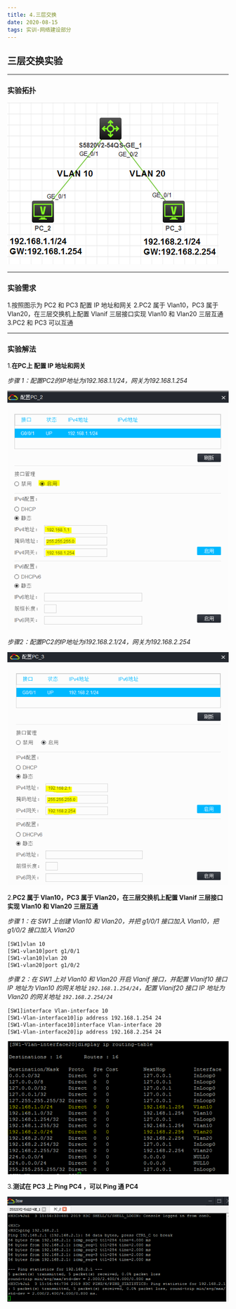 ```yaml
---
title: 4.三层交换
date: 2020-08-15
tags: 实训-网络建设部分
---
```


## 三层交换实验
---
### 实验拓扑

![](4.三层交换/tuopu.PNG)

---

### 实验需求

1.按照图示为 PC2 和 PC3 配置 IP 地址和网关
2.PC2 属于 Vlan10，PC3 属于 Vlan20，在三层交换机上配置 Vlanif 三层接口实现 Vlan10 和 Vlan20 三层互通
3.PC2 和 PC3 可以互通

---

### 实验解法

1.**在PC上 配置 IP 地址和网关**

*步骤 1：配置PC2的IP地址为i192.168.1.1/24，网关为192.168.1.254*

![](4.三层交换/PC2.PNG)

*步骤2：配置PC2的IP地址为i192.168.2.1/24，网关为192.168.2.254*

![](4.三层交换/PC3.PNG)

2.**PC2 属于 Vlan10，PC3 属于 Vlan20，在三层交换机上配置 Vlanif 三层接口实现 Vlan10 和 Vlan20 三层互通**

*步骤 1：在 SW1 上创建 Vlan10 和 Vlan20，并把 g1/0/1 接口加入 Vlan10，把 g1/0/2 接口加入 Vlan20*
```
[SW1]vlan 10
[SW1-vlan10]port g1/0/1
[SW1-vlan10]vlan 20
[SW1-vlan20]port g1/0/2
```

*步骤 2：在 SW1 上对 Vlan10 和 Vlan20 开启 Vlanif 接口，并配置 Vlanif10 接口 IP 地址为 Vlan10 的网关地址 `192.168.1.254/24`，配置 Vlanif20 接口 IP 地址为 Vlan20 的网关地址 `192.168.2.254/24`*
```
[SW1]interface Vlan-interface 10
[SW1-Vlan-interface10]ip address 192.168.1.254 24
[SW1-Vlan-interface10]interface Vlan-interface 20
[SW1-Vlan-interface20]ip address 192.168.2.254 24
```
![](4.三层交换/VLANIF.PNG)

3.**测试在 PC3 上 Ping PC4 ，可以 Ping 通 PC4**

![](4.三层交换/2P3.PNG)


